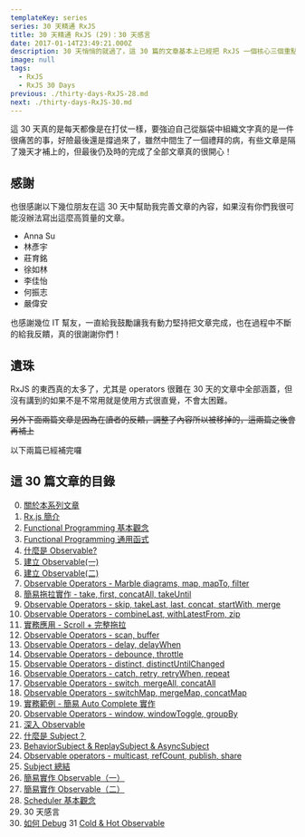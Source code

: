 ```yaml
---
templateKey: series
series: 30 天精通 RxJS
title: 30 天精通 RxJS (29)：30 天感言
date: 2017-01-14T23:49:21.000Z
description: 30 天悄悄的就過了，這 30 篇的文章基本上已經把 RxJS 一個核心三個重點(Observable + Observer + Subject + Scheduler)以及各個 operators 幾乎也都有寫到。最開始寫這個系列的文章是希望能讓 RxJS 的學習曲線降低，所以文章的前後順序及內容都是特別規劃過的，不知道我到底是不是真的做到了。
image: null
tags:
  - RxJS
  - RxJS 30 Days
previous: ./thirty-days-RxJS-28.md
next: ./thirty-days-RxJS-30.md
--- 
```


這 30 天真的是每天都像是在打仗一樣，要強迫自己從腦袋中組織文字真的是一件很痛苦的事，好險最後還是撐過來了，雖然中間生了一個禮拜的病，有些文章是隔了幾天才補上的，但最後仍及時的完成了全部文章真的很開心！

## 感謝

也很感謝以下幾位朋友在這 30 天中幫助我完善文章的內容，如果沒有你們我很可能沒辦法寫出這麼高質量的文章。

- Anna Su
- 林彥宇
- 莊育銘
- 徐如林
- 李佳怡
- 何振志
- 嚴偉安

也感謝幾位 IT 幫友，一直給我鼓勵讓我有動力堅持把文章完成，也在過程中不斷的給我反饋，真的很謝謝你們！


## 遺珠

RxJS 的東西真的太多了，尤其是 operators 很難在 30 天的文章中全部涵蓋，但沒有講到的如果不是不常用就是使用方式很直覺，不會太困難。

~~另外下面兩篇文章是因為在讀者的反饋，調整了內容所以被移掉的，這兩篇之後會再補上~~

以下兩篇已經補完囉




## 這 30 篇文章的目錄

0. [關於本系列文章](/series/rxjs/thirty-days-RxJS-00)
1. [Rx.js 簡介](/series/rxjs/thirty-days-RxJS-01)
2. [Functional Programming 基本觀念](/series/rxjs/thirty-days-RxJS-02)
3. [Functional Programming 通用函式](/series/rxjs/thirty-days-RxJS-03)
4. [什麼是 Observable?](/series/rxjs/thirty-days-RxJS-04)
5. [建立 Observable(一)](/series/rxjs/thirty-days-RxJS-05)
6. [建立 Observable(二)](/series/rxjs/thirty-days-RxJS-06)
7. [Observable Operators - Marble diagrams, map, mapTo, filter](/series/rxjs/thirty-days-RxJS-07)
8. [簡易拖拉實作 - take, first, concatAll, takeUntil](/series/rxjs/thirty-days-RxJS-08)
9. [Observable Operators - skip, takeLast, last, concat, startWith, merge](/series/rxjs/thirty-days-RxJS-09)
10. [Observable Operators - combineLast, withLatestFrom, zip](/series/rxjs/thirty-days-RxJS-10)
11. [實務應用 - Scroll + 完整拖拉](/series/rxjs/thirty-days-RxJS-11)
12. [Observable Operators - scan, buffer](/series/rxjs/thirty-days-RxJS-12)
13. [Observable Operators - delay, delayWhen](/series/rxjs/thirty-days-RxJS-13)
14. [Observable Operators - debounce, throttle](/series/rxjs/thirty-days-RxJS-14)
15. [Observable Operators - distinct, distinctUntilChanged](/series/rxjs/thirty-days-RxJS-15)
16. [Observable Operators - catch, retry, retryWhen, repeat](/series/rxjs/thirty-days-RxJS-16)
17. [Observable Operators - switch, mergeAll, concatAll](/series/rxjs/thirty-days-RxJS-17)
18. [Observable Operators - switchMap, mergeMap, concatMap](/series/rxjs/thirty-days-RxJS-18)
19. [實務範例 - 簡易 Auto Complete 實作](/series/rxjs/thirty-days-RxJS-19) 
20. [Observable Operators - window, windowToggle, groupBy](/series/rxjs/thirty-days-RxJS-20)
21. [深入 Observable](/series/rxjs/thirty-days-RxJS-21)
22. [什麼是 Subject？](/series/rxjs/thirty-days-RxJS-22)
23. [BehaviorSubject & ReplaySubject & AsyncSubject](/series/rxjs/thirty-days-RxJS-23)
24. [Observable operators - multicast, refCount, publish, share](/series/rxjs/thirty-days-RxJS-24)
25. [Subject 總結](/series/rxjs/thirty-days-RxJS-25)
26. [簡易實作 Observable（一）](/series/rxjs/thirty-days-RxJS-26)
27. [簡易實作 Observable（二）](/series/rxjs/thirty-days-RxJS-27)
28. [Scheduler 基本觀念](/series/rxjs/thirty-days-RxJS-28)
29. 30 天感言
30. [如何 Debug](/series/rxjs/thirty-days-RxJS-30)
31 [Cold & Hot Observable](/series/rxjs/thirty-days-RxJS-31)
